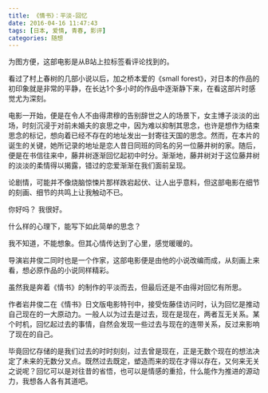 ```yaml
---
title: 《情书》：平淡-回忆
date: 2016-04-16 11:47:43
tags: [日本, 爱情, 青春, 影评]
categories: 随想
---
```


为图方便，这部电影是从B站上拉标签看评论找到的。

看过了村上春树的几部小说以后，加之桥本爱的《small forest》，对日本的作品的初印象就是非常的平静，在长达1个多小时的作品中逐渐静下来，在看这部片时感觉尤为深刻。
<!--more-->
电影一开始，便是在令人不由得肃穆的告别辞世之人的场景下，女主博子淡淡的出场，时刻沉浸于对前未婚夫的哀思之中，因为难以抑制其思念，也许是想作为结束思念的标记，想向着已经不存在的地址发出一封寄往天国的思念。然而，在本片的诞生的关键，她所记录的地址是恋人昔日同班的同名的另一位藤井树的家。随后，便是在书信往来中，藤井树逐渐回忆起初中时分。渐渐地，藤井树对于这位藤井树的淡淡的柔情得以揭露，错过的恋爱渐渐在我们面前呈现。

论剧情，可能并不像烧脑惊悚片那样跌宕起伏、让人出乎意料，但这部电影在细节的刻画、细节的共鸣上让我触动不已。

你好吗？
我很好。

什么样的心理下，能写下如此简单的思念？

我不知道，不能想象。但其心情传达到了心里，感觉暖暖的。

导演岩井俊二同时也是一个作家，这部电影便是由他的小说改编而成，从刻画上来看，想必原作品的小说同样精彩。

虽然我是奔着《情书》的制作的平淡而去，但最后还是不由得对回忆有所思。

作者岩井俊二在《情书》日文版电影特刊中，接受佐藤佳访问时，认为回忆是推动自己现在的一大原动力。一般人以为过去是过去，现在是现在，两者互无关系。某个时机，回忆起过去的事情，自然会发现一些过去与现在的连带关系，反过来影响了现在的自己。

毕竟回忆存储的是我们过去的时时刻刻，过去曾是现在，正是无数个现在的想法决定了未来的无数分叉点。既然过去既定，塑造而来的现在才得以存在，又何来无关之说呢？回忆可以是对往昔的省悟，也可以是情感的重拾，什么能作为推进的源动力，我想各人各有其道吧。

